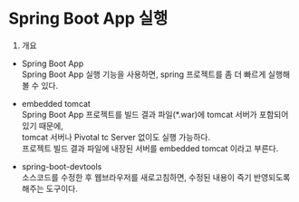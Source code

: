 # Spring Boot App 실행   
1. 개요     
- Spring Boot App  
Spring Boot App 실행 기능을 사용하면, spring 프로젝트를 좀 더 빠르게 실행해 볼 수 있다.    

- embedded tomcat   
Spring Boot App 프로젝트를 빌드 결과 파일(*.war)에 tomcat 서버가 포함되어 있기 때문에,   
tomcat 서버나 Pivotal tc Server 없이도 실행 가능하다.    
프로젝트 빌드 결과 파일에 내장된 서버를 embedded tomcat 이라고 부른다.    

- spring-boot-devtools          
소스코드를 수정한 후 웹브라우저를 새로고침하면, 수정된 내용이 즉기 반영되도록 해주는 도구이다.       

